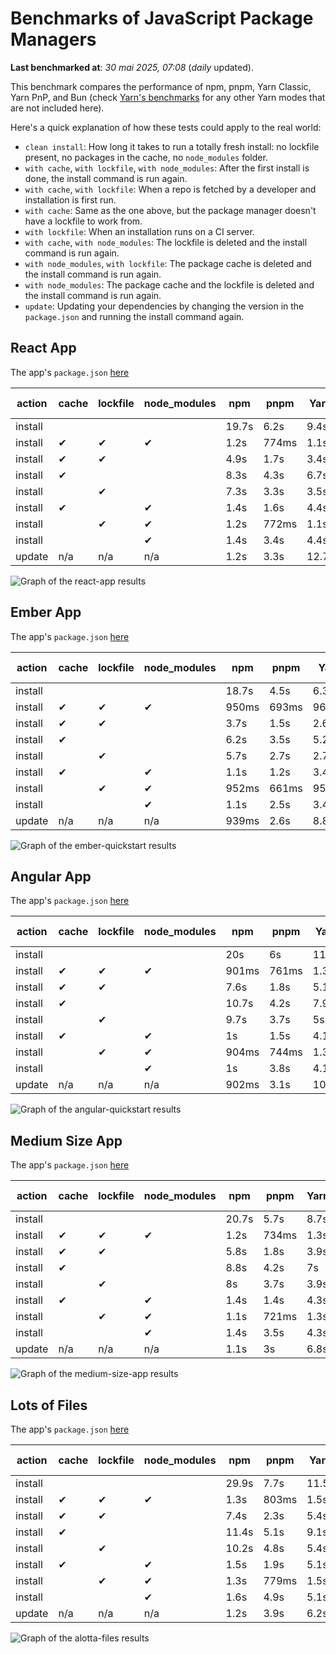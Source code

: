 # Benchmarks of JavaScript Package Managers

**Last benchmarked at**: _30 mai 2025, 07:08_ (_daily_ updated).

This benchmark compares the performance of npm, pnpm, Yarn Classic, Yarn PnP, and Bun (check [Yarn's benchmarks](https://yarnpkg.com/benchmarks) for any other Yarn modes that are not included here).

Here's a quick explanation of how these tests could apply to the real world:

- `clean install`: How long it takes to run a totally fresh install: no lockfile present, no packages in the cache, no `node_modules` folder.
- `with cache`, `with lockfile`, `with node_modules`: After the first install is done, the install command is run again.
- `with cache`, `with lockfile`: When a repo is fetched by a developer and installation is first run.
- `with cache`: Same as the one above, but the package manager doesn't have a lockfile to work from.
- `with lockfile`: When an installation runs on a CI server.
- `with cache`, `with node_modules`: The lockfile is deleted and the install command is run again.
- `with node_modules`, `with lockfile`: The package cache is deleted and the install command is run again.
- `with node_modules`: The package cache and the lockfile is deleted and the install command is run again.
- `update`: Updating your dependencies by changing the version in the `package.json` and running the install command again.

## React App

The app's `package.json` [here](./fixtures/react-app/package.json)

| action  | cache | lockfile | node_modules| npm | pnpm | Yarn | Yarn PnP | Bun |
| ---     | ---   | ---      | ---         | --- | ---  | ---  | ---      | --- |
| install |       |          |             | 19.7s | 6.2s | 9.4s | 4.4s | 1.3s |
| install | ✔     | ✔        | ✔           | 1.2s | 774ms | 1.1s | n/a | 35ms |
| install | ✔     | ✔        |             | 4.9s | 1.7s | 3.4s | 974ms | 451ms |
| install | ✔     |          |             | 8.3s | 4.3s | 6.7s | 4.1s | 419ms |
| install |       | ✔        |             | 7.3s | 3.3s | 3.5s | 969ms | 419ms |
| install | ✔     |          | ✔           | 1.4s | 1.6s | 4.4s | n/a | 34ms |
| install |       | ✔        | ✔           | 1.2s | 772ms | 1.1s | n/a | 32ms |
| install |       |          | ✔           | 1.4s | 3.4s | 4.4s | n/a | 32ms |
| update  | n/a | n/a | n/a | 1.2s | 3.3s | 12.7s | 6.3s | 36ms |

<img alt="Graph of the react-app results" src="results/img/react-app.svg" />

## Ember App

The app's `package.json` [here](./fixtures/ember-quickstart/package.json)

| action  | cache | lockfile | node_modules| npm | pnpm | Yarn | Yarn PnP | Bun |
| ---     | ---   | ---      | ---         | --- | ---  | ---  | ---      | --- |
| install |       |          |             | 18.7s | 4.5s | 6.3s | 3.6s | 1.4s |
| install | ✔     | ✔        | ✔           | 950ms | 693ms | 962ms | n/a | 29ms |
| install | ✔     | ✔        |             | 3.7s | 1.5s | 2.6s | 846ms | 334ms |
| install | ✔     |          |             | 6.2s | 3.5s | 5.2s | 3.2s | 338ms |
| install |       | ✔        |             | 5.7s | 2.7s | 2.7s | 837ms | 343ms |
| install | ✔     |          | ✔           | 1.1s | 1.2s | 3.4s | n/a | 29ms |
| install |       | ✔        | ✔           | 952ms | 661ms | 957ms | n/a | 26ms |
| install |       |          | ✔           | 1.1s | 2.5s | 3.4s | n/a | 25ms |
| update  | n/a | n/a | n/a | 939ms | 2.6s | 8.8s | 4.5s | 28ms |

<img alt="Graph of the ember-quickstart results" src="results/img/ember-quickstart.svg" />

## Angular App

The app's `package.json` [here](./fixtures/angular-quickstart/package.json)

| action  | cache | lockfile | node_modules| npm | pnpm | Yarn | Yarn PnP | Bun |
| ---     | ---   | ---      | ---         | --- | ---  | ---  | ---      | --- |
| install |       |          |             | 20s | 6s | 11.6s | 4.4s | 1.7s |
| install | ✔     | ✔        | ✔           | 901ms | 761ms | 1.3s | n/a | 30ms |
| install | ✔     | ✔        |             | 7.6s | 1.8s | 5.1s | 1.1s | 855ms |
| install | ✔     |          |             | 10.7s | 4.2s | 7.9s | 4s | 826ms |
| install |       | ✔        |             | 9.7s | 3.7s | 5s | 1.1s | 829ms |
| install | ✔     |          | ✔           | 1s | 1.5s | 4.1s | n/a | 31ms |
| install |       | ✔        | ✔           | 904ms | 744ms | 1.3s | n/a | 29ms |
| install |       |          | ✔           | 1s | 3.8s | 4.1s | n/a | 27ms |
| update  | n/a | n/a | n/a | 902ms | 3.1s | 10.4s | 4.2s | 34ms |

<img alt="Graph of the angular-quickstart results" src="results/img/angular-quickstart.svg" />

## Medium Size App

The app's `package.json` [here](./fixtures/medium-size-app/package.json)

| action  | cache | lockfile | node_modules| npm | pnpm | Yarn | Yarn PnP | Bun |
| ---     | ---   | ---      | ---         | --- | ---  | ---  | ---      | --- |
| install |       |          |             | 20.7s | 5.7s | 8.7s | 4.6s | 1.6s |
| install | ✔     | ✔        | ✔           | 1.2s | 734ms | 1.3s | n/a | 32ms |
| install | ✔     | ✔        |             | 5.8s | 1.8s | 3.9s | 1.1s | 481ms |
| install | ✔     |          |             | 8.8s | 4.2s | 7s | 4.1s | 467ms |
| install |       | ✔        |             | 8s | 3.7s | 3.9s | 1.1s | 463ms |
| install | ✔     |          | ✔           | 1.4s | 1.4s | 4.3s | n/a | 33ms |
| install |       | ✔        | ✔           | 1.1s | 721ms | 1.3s | n/a | 29ms |
| install |       |          | ✔           | 1.4s | 3.5s | 4.3s | n/a | 29ms |
| update  | n/a | n/a | n/a | 1.1s | 3s | 6.8s | 4.2s | 41ms |

<img alt="Graph of the medium-size-app results" src="results/img/medium-size-app.svg" />

## Lots of Files

The app's `package.json` [here](./fixtures/alotta-files/package.json)

| action  | cache | lockfile | node_modules| npm | pnpm | Yarn | Yarn PnP | Bun |
| ---     | ---   | ---      | ---         | --- | ---  | ---  | ---      | --- |
| install |       |          |             | 29.9s | 7.7s | 11.5s | 5.4s | 1.8s |
| install | ✔     | ✔        | ✔           | 1.3s | 803ms | 1.5s | n/a | 40ms |
| install | ✔     | ✔        |             | 7.4s | 2.3s | 5.4s | 1.3s | 734ms |
| install | ✔     |          |             | 11.4s | 5.1s | 9.1s | 4.9s | 703ms |
| install |       | ✔        |             | 10.2s | 4.8s | 5.4s | 1.3s | 704ms |
| install | ✔     |          | ✔           | 1.5s | 1.9s | 5.1s | n/a | 40ms |
| install |       | ✔        | ✔           | 1.3s | 779ms | 1.5s | n/a | 37ms |
| install |       |          | ✔           | 1.6s | 4.9s | 5.1s | n/a | 36ms |
| update  | n/a | n/a | n/a | 1.2s | 3.9s | 6.2s | 5s | 94ms |

<img alt="Graph of the alotta-files results" src="results/img/alotta-files.svg" />